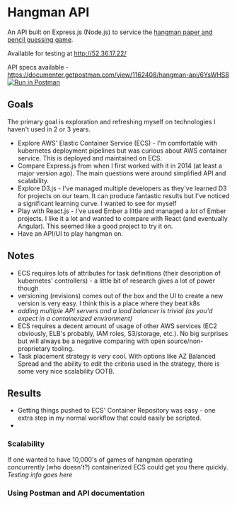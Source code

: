 # Hangman API
An API built on Express.js (Node.js) to service the [hangman paper and pencil guessing game](https://en.wikipedia.org/wiki/Hangman_(game)).

Available for testing at http://52.36.17.22/

API specs available - https://documenter.getpostman.com/view/1162408/hangman-api/6YsWHS8
[![Run in Postman](https://run.pstmn.io/button.svg)](https://app.getpostman.com/run-collection/c00339468a4d0c33422c)

## Goals
The primary goal is exploration and refreshing myself on technologies I haven't used in 2 or 3 years.
* Explore AWS' Elastic Container Service (ECS) - I'm comfortable with kubernetes deployment pipelines but was curious about AWS container service. This is deployed and maintained on ECS.
* Compare Express.js from when I first worked with it in 2014 (at least a major version ago). The main questions were around simplified API and scalability.
* Explore D3.js - I've managed multiple developers as they've learned D3 for projects on our team. It can produce fantastic results but I've noticed a significant learning curve. I wanted to see for myself
* Play with React.js - I've used Ember a little and managed a *lot* of Ember projects. I like it a lot and wanted to compare with React (and eventually Angular). This seemed like a good project to try it on.
* Have an API/UI to play hangman on.

## Notes
* ECS requires lots of attributes for task definitions (their description of kubernetes' controllers) - a little bit of research gives a lot of power though
* versioning (revisions) comes out of the box and the UI to create a new version is very easy. I think this is a place where they beat k8s
* *adding multiple API servers and a load balancer is trivial (as you'd expect in a containerized environment)*
* ECS requires a decent amount of usage of other AWS services (EC2 obviously, ELB's probably, IAM roles, S3/storage, etc.). No big surprises but will always be a negative comparing with open source/non-proprietary tooling.
* Task placement strategy is *very* cool. With options like AZ Balanced Spread and the ability to edit the criteria used in the strategy, there is some very nice scalability OOTB.

## Results
* Getting things pushed to ECS' Container Repository was easy - one extra step in my normal workflow that could easily be scripted.
*

### Scalability
If one wanted to have 10,000's of games of hangman operating concurrently (who doesn't?) containerized ECS could get you there quickly. *Testing info goes here*

### Using Postman and API documentation
